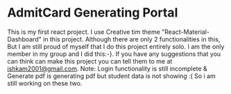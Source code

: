 # AdmitCard Generating Portal

This is my first react project. I use Creative tim theme "React-Material-Dashboard" in this project.
Although there are only 2 functionalities in this, But I am still proud of myself that I do this project entirely solo. I am the only member in my group and I did this:-}. If you have any suggestions that you can think can make this project you can tell them to me at ishkam2001@gmail.com. 
Note: Login functionality is still incomplete & Generate pdf is generating pdf but student data is not showing :( So i am still working on these two. 